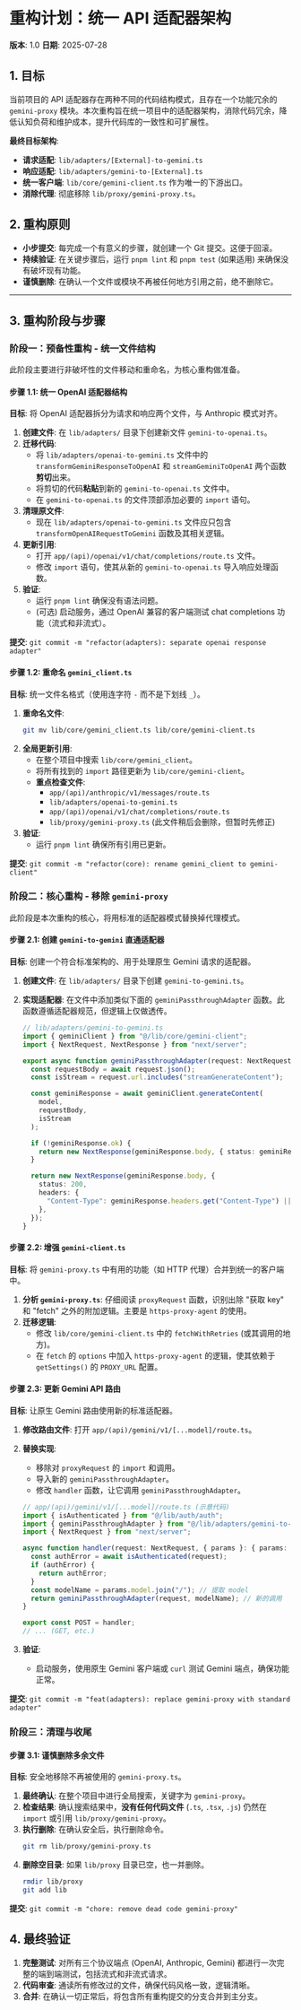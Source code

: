 # 重构计划：统一 API 适配器架构

**版本**: 1.0
**日期**: 2025-07-28

## 1. 目标

当前项目的 API 适配器存在两种不同的代码结构模式，且存在一个功能冗余的 `gemini-proxy` 模块。本次重构旨在统一项目中的适配器架构，消除代码冗余，降低认知负荷和维护成本，提升代码库的一致性和可扩展性。

**最终目标架构**:

*   **请求适配**: `lib/adapters/[External]-to-gemini.ts`
*   **响应适配**: `lib/adapters/gemini-to-[External].ts`
*   **统一客户端**: `lib/core/gemini-client.ts` 作为唯一的下游出口。
*   **消除代理**: 彻底移除 `lib/proxy/gemini-proxy.ts`。

## 2. 重构原则

*   **小步提交**: 每完成一个有意义的步骤，就创建一个 Git 提交。这便于回滚。
*   **持续验证**: 在关键步骤后，运行 `pnpm lint` 和 `pnpm test` (如果适用) 来确保没有破坏现有功能。
*   **谨慎删除**: 在确认一个文件或模块不再被任何地方引用之前，绝不删除它。

---

## 3. 重构阶段与步骤

### 阶段一：预备性重构 - 统一文件结构

此阶段主要进行非破坏性的文件移动和重命名，为核心重构做准备。

#### 步骤 1.1: 统一 OpenAI 适配器结构

**目标**: 将 OpenAI 适配器拆分为请求和响应两个文件，与 Anthropic 模式对齐。

1.  **创建文件**: 在 `lib/adapters/` 目录下创建新文件 `gemini-to-openai.ts`。
2.  **迁移代码**:
    *   将 `lib/adapters/openai-to-gemini.ts` 文件中的 `transformGeminiResponseToOpenAI` 和 `streamGeminiToOpenAI` 两个函数**剪切**出来。
    *   将剪切的代码**粘贴**到新的 `gemini-to-openai.ts` 文件中。
    *   在 `gemini-to-openai.ts` 的文件顶部添加必要的 `import` 语句。
3.  **清理原文件**:
    *   现在 `lib/adapters/openai-to-gemini.ts` 文件应只包含 `transformOpenAIRequestToGemini` 函数及其相关逻辑。
4.  **更新引用**:
    *   打开 `app/(api)/openai/v1/chat/completions/route.ts` 文件。
    *   修改 `import` 语句，使其从新的 `gemini-to-openai.ts` 导入响应处理函数。
5.  **验证**:
    *   运行 `pnpm lint` 确保没有语法问题。
    *   (可选) 启动服务，通过 OpenAI 兼容的客户端测试 chat completions 功能（流式和非流式）。

**提交**: `git commit -m "refactor(adapters): separate openai response adapter"`

#### 步骤 1.2: 重命名 `gemini_client.ts`

**目标**: 统一文件名格式（使用连字符 `-` 而不是下划线 `_`）。

1.  **重命名文件**:
    ```bash
    git mv lib/core/gemini_client.ts lib/core/gemini-client.ts
    ```
2.  **全局更新引用**:
    *   在整个项目中搜索 `lib/core/gemini_client`。
    *   将所有找到的 `import` 路径更新为 `lib/core/gemini-client`。
    *   **重点检查文件**:
        *   `app/(api)/anthropic/v1/messages/route.ts`
        *   `lib/adapters/openai-to-gemini.ts`
        *   `app/(api)/openai/v1/chat/completions/route.ts`
        *   `lib/proxy/gemini-proxy.ts` (此文件稍后会删除，但暂时先修正)
3.  **验证**:
    *   运行 `pnpm lint` 确保所有引用已更新。

**提交**: `git commit -m "refactor(core): rename gemini_client to gemini-client"`

### 阶段二：核心重构 - 移除 `gemini-proxy`

此阶段是本次重构的核心，将用标准的适配器模式替换掉代理模式。

#### 步骤 2.1: 创建 `gemini-to-gemini` 直通适配器

**目标**: 创建一个符合标准架构的、用于处理原生 Gemini 请求的适配器。

1.  **创建文件**: 在 `lib/adapters/` 目录下创建 `gemini-to-gemini.ts`。
2.  **实现适配器**: 在文件中添加类似下面的 `geminiPassthroughAdapter` 函数。此函数遵循适配器规范，但逻辑上仅做透传。

    ```typescript
    // lib/adapters/gemini-to-gemini.ts
    import { geminiClient } from "@/lib/core/gemini-client";
    import { NextRequest, NextResponse } from "next/server";
    
    export async function geminiPassthroughAdapter(request: NextRequest, model: string) {
      const requestBody = await request.json();
      const isStream = request.url.includes("streamGenerateContent");
    
      const geminiResponse = await geminiClient.generateContent(
        model,
        requestBody,
        isStream
      );
    
      if (!geminiResponse.ok) {
        return new NextResponse(geminiResponse.body, { status: geminiResponse.status });
      }
    
      return new NextResponse(geminiResponse.body, {
        status: 200,
        headers: {
          "Content-Type": geminiResponse.headers.get("Content-Type") || "application/json",
        },
      });
    }
    ```

#### 步骤 2.2: 增强 `gemini-client.ts`

**目标**: 将 `gemini-proxy.ts` 中有用的功能（如 HTTP 代理）合并到统一的客户端中。

1.  **分析 `gemini-proxy.ts`**: 仔细阅读 `proxyRequest` 函数，识别出除 "获取 key" 和 "fetch" 之外的附加逻辑。主要是 `https-proxy-agent` 的使用。
2.  **迁移逻辑**:
    *   修改 `lib/core/gemini-client.ts` 中的 `fetchWithRetries` (或其调用的地方)。
    *   在 `fetch` 的 `options` 中加入 `https-proxy-agent` 的逻辑，使其依赖于 `getSettings()` 的 `PROXY_URL` 配置。

#### 步骤 2.3: 更新 Gemini API 路由

**目标**: 让原生 Gemini 路由使用新的标准适配器。

1.  **修改路由文件**: 打开 `app/(api)/gemini/v1/[...model]/route.ts`。
2.  **替换实现**:
    *   移除对 `proxyRequest` 的 `import` 和调用。
    *   导入新的 `geminiPassthroughAdapter`。
    *   修改 `handler` 函数，让它调用 `geminiPassthroughAdapter`。

    ```typescript
    // app/(api)/gemini/v1/[...model]/route.ts (示意代码)
    import { isAuthenticated } from "@/lib/auth/auth";
    import { geminiPassthroughAdapter } from "@/lib/adapters/gemini-to-gemini"; // 新的 import
    import { NextRequest } from "next/server";
    
    async function handler(request: NextRequest, { params }: { params: { model: string[] }}) {
      const authError = await isAuthenticated(request);
      if (authError) {
        return authError;
      }
      const modelName = params.model.join("/"); // 提取 model
      return geminiPassthroughAdapter(request, modelName); // 新的调用
    }
    
    export const POST = handler;
    // ... (GET, etc.)
    ```
3.  **验证**:
    *   启动服务，使用原生 Gemini 客户端或 `curl` 测试 Gemini 端点，确保功能正常。

**提交**: `git commit -m "feat(adapters): replace gemini-proxy with standard adapter"`

### 阶段三：清理与收尾

#### 步骤 3.1: **谨慎**删除多余文件

**目标**: 安全地移除不再被使用的 `gemini-proxy.ts`。

1.  **最终确认**: 在整个项目中进行全局搜索，关键字为 `gemini-proxy`。
2.  **检查结果**: 确认搜索结果中，**没有任何代码文件** (`.ts`, `.tsx`, `.js`) 仍然在 `import` 或引用 `lib/proxy/gemini-proxy`。
3.  **执行删除**: 在确认安全后，执行删除命令。
    ```bash
    git rm lib/proxy/gemini-proxy.ts
    ```
4.  **删除空目录**: 如果 `lib/proxy` 目录已空，也一并删除。
    ```bash
    rmdir lib/proxy
    git add lib
    ```

**提交**: `git commit -m "chore: remove dead code gemini-proxy"`

## 4. 最终验证

1.  **完整测试**: 对所有三个协议端点 (OpenAI, Anthropic, Gemini) 都进行一次完整的端到端测试，包括流式和非流式请求。
2.  **代码审查**: 通读所有修改过的文件，确保代码风格一致，逻辑清晰。
3.  **合并**: 在确认一切正常后，将包含所有重构提交的分支合并到主分支。
